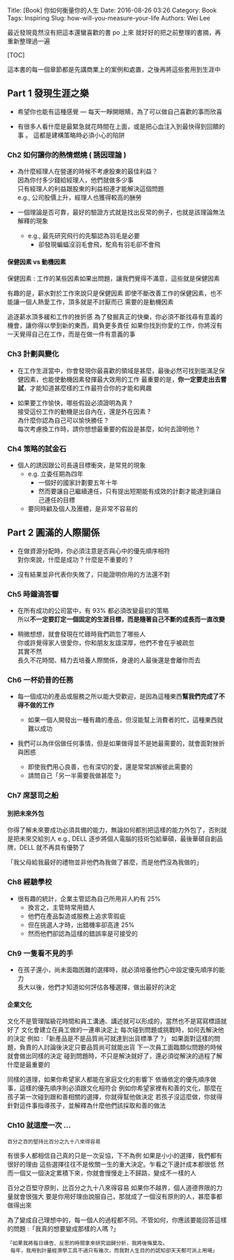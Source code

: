 Title: [Book] 你如何衡量你的人生
Date: 2016-08-26 03:26
Category: Book
Tags: Inspiring
Slug: how-will-you-measure-your-life
Authors: Wei Lee

最近發現竟然沒有把這本還蠻喜歡的書 po 上來
就好好的把之前整理的書摘，再重新整理過一遍

<!--more-->

[TOC]

這本書的每一個章節都是先講商業上的案例和處置，之後再將這些套用到生涯中

## Part 1 發現生涯之樂

* 希望你也能有這種感覺 — 每天一睜開眼睛，為了可以做自己喜歡的事而欣喜

* 有很多人看什麼是最緊急就花時間在上面，或是把心血注入到最快得到回饋的事 。
  這都是建構策略時必須小心的陷阱

### Ch2 如何讓你的熱情燃燒 ( 誘因理論 )

* 為什麼經理人在營運的時候不考慮股東的最佳利益？  
  因為你付多少錢給經理人，他們就做多少事  
  只有經理人的利益跟股東的利益相連才能解決這個問題  
  e.g., 公司股價上升，經理人也獲得較高的酬勞

* 一個理論是否可靠，最好的驗證方式就是找出反常的例子，也就是該理論無法解釋的現象
    * e.g., 最先研究飛行的先驅認為羽毛是必要
        * 卻發現蝙蝠沒羽毛會飛，鴕鳥有羽毛卻不會飛

#### 保健因素 vs 動機因素

保健因素 : 工作的某些因素如果出問題，讓我們覺得不滿意，這些就是保健因素

有趣的是，薪水對於工作來說只是保健因素
即使不斷改善工作的保健因素，也不能讓一個人熱愛工作，頂多就是不討厭而已
需要的是動機因素

追逐薪水頂多緩和工作的挫折感
為了發掘真正的快樂，你必須不斷找尋有意義的機會，讓你得以學到新的東西，肩負更多責任
如果你找到你愛的工作，你將沒有一天覺得自己在工作，而是在做一件有意義的事

### Ch3 計劃與變化

* 在工作生涯當中，你會發現你最喜歡的領域是甚麼，最後必然可找到能滿足保健因素，也能使動機因素發揮最大效用的工作
最重要的是，**你一定要走出去嘗試**，才能知道甚麼樣的工作最符合你的才能和興趣

* 如果要工作愉快，哪些假設必須證明為真 ?  
  接受這份工作的動機是出自內在，還是外在因素 ?  
  為什麼你認為自己可以愉快勝任 ?  
  每次考慮換工作時，請你想想最重要的假設是甚麼，如何去證明他 ?

### Ch4 策略的試金石

* 個人的誘因跟公司長遠目標衝突，是常見的現象
    * e.g. 立委任期為四年
        * 一個好的國家計劃要五年十年
        * 然而要讓自己繼續連任，只有提出短期能有成效的計劃才能達到讓自己連任的目標
    * 要同時顧及個人及團體，是非常不容易的

## Part 2 圓滿的人際關係

* 在做資源分配時，你必須注意是否與心中的優先順序相符  
  對你來說，什麼是成功 ? 什麼是不重要的 ?

* 沒有結果並非代表你失敗了，只能證明你用的方法還不對

### Ch5 時鐘滴答響

* 在所有成功的公司當中，有 93% 都必須改變最初的策略  
  所以**不一定要訂定一個固定的生涯目標，而是隨著自己不斷的成長而一直改變**

* 稍微想想，就會發現在忙碌時我們疏忽了哪些人  
  你或許覺得家人很愛你，你和朋友友誼深厚，他們不會在乎被疏忽  
  其實不然  
  長久不花時間、精力去培養人際關係，身邊的人最後還是會離你而去

### Ch6 一杯奶昔的任務

* 每一個成功的產品或服務之所以能大受歡迎，是因為這種東西**幫我們完成了不得不做的工作**
    * 如果一個人開發出一種有趣的產品，但沒能幫上消費者的忙，這種東西就難以成功

* 我們可以為伴侶做任何事情，但是如果做得並不是她最需要的，就會面對挫折與困惑
    * 即使我們用心良善，也有深切的愛，還是常常誤解彼此需要的
    * 請問自己「另一半需要我做甚麼 ?」

### Ch7 席瑟司之船

#### 別把未來外包

你得了解未來要成功必須具備的能力，無論如何都別把這樣的能力外包了，否則就是把未來交給別人
e.g., DELL 逐步將個人電腦的技術包給華碩，最後華碩自創品牌，DELL 就不再具有優勢了

「我父母給我最好的禮物並非他們為我做了甚麼，而是他們沒為我做的」

### Ch8 經驗學校

* 很有趣的統計，企業主管認為自己所用非人約有 25%
    * 換言之，主管時常用錯人
    * 他們在產品製造或服務上追求零瑕疵
    * 但在挑選人才時，出錯機率卻高達 25%
    * 然而他們卻認為這樣的錯誤率是可接受的

### Ch9 一隻看不見的手

* 在孩子還小，尚未面臨困難的選擇時，就必須培養他們心中設定優先順序的能力  
  長大以後，他們才知道如何評估各種選擇，做出最好的決定

#### 企業文化

文化不是管理階級花時間和員工溝通、講述就可以形成的，當然也不是寫寫標語就好了
文化會建立在員工做的一連串決定上
每次碰到問題或挑戰時，如何去解決他的決定
例如 :「新產品是不是品質尚可就達到出貨標準了 ?」
如果面對這樣的問題，負責的人討論後決定只要品質尚可就能出貨
下一次員工面臨類似問題的時候就會做出同樣的決定
碰到問題時，不只是解決就好了，還必須從解決的過程了解什麼是最重要的

同樣的道理，如果你希望家人都能在家庭文化的影響下
依循依定的優先順序做事，這樣的優先順序則必須跟文化相符合
例如你希望家裡有和善的文化，那麼在孩子第一次碰到跟和善相關的選擇，你就得幫他做決定
若孩子沒這麼做，你就得針對這件事指導孩子，並解釋為什麼他們該採取和善的做法

### Ch10 就這麼一次 ...

```text
百分之百的堅持比百分之九十八來得容易
```

有很多人都相信自己真的只是一次妥協，下不為例
如果是小小的選擇，我們都有很好的理由
這些選擇往往不是攸關一生的重大決定。乍看之下邊計成本都很低
然而一個又一個決定累積下來，你就會慢慢走上不歸路，變成不一樣的人

百分之百堅守原則，比百分之九十八來得容易
如果你不越界，個人道德界限的力量就會很強大
要是你用好理由說服自己，那就成了一個沒有原則的人，甚麼事都做得出來

為了變成自己理想中的，每一個人的過程都不同。不管如何，你應該要能回答這樣的問題 :「我真的想要變成那樣的人嗎 ?」

```text
「如果我將每日禱告、反思的時間拿來研究迴歸分析，我將後悔莫及。
 每年，我用到計量經濟學工具不過只有幾次，而我對人生目的的認知卻天天都可派上用場」
```
